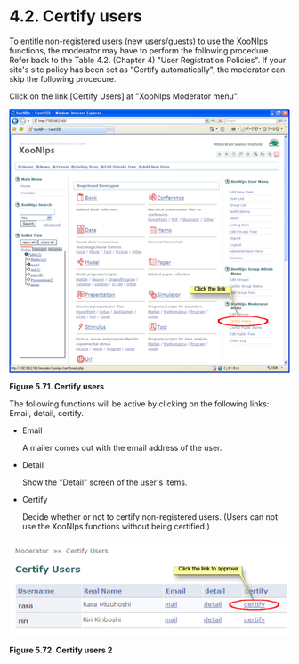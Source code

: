 # 4.2. Certify users

To entitle non-registered users \(new users/guests\) to use the XooNIps functions, the moderator may have to perform the following procedure. Refer back to the Table 4.2. \(Chapter 4\) "User Registration Policies". If your site's site policy has been set as "Certify automatically", the moderator can skip the following procedure.

Click on the link \[Certify Users\] at "XooNIps Moderator menu".

![Certify users](../../.gitbook/assets/xoonips-operate91%20%281%29.png)

**Figure 5.71. Certify users**

The following functions will be active by clicking on the following links: Email, detail, certify.

* Email

  A mailer comes out with the email address of the user.

* Detail

  Show the "Detail" screen of the user's items.

* Certify

  Decide whether or not to certify non-registered users. \(Users can not use the XooNIps functions without being certified.\)

![Certify users 2](../../.gitbook/assets/xoonips-operate92%20%281%29.png)

**Figure 5.72. Certify users 2**

